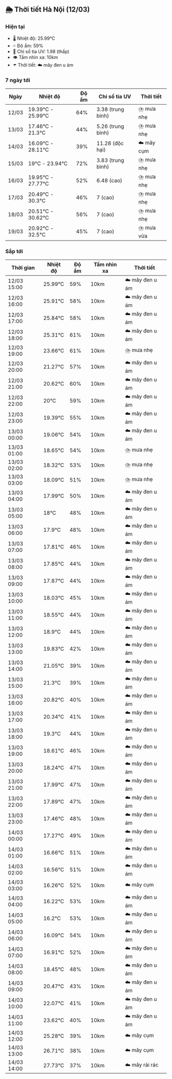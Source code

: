 ## 🌦️ Thời tiết Hà Nội (12/03)

### Hiện tại

- 🌡️ Nhiệt độ: 25.99℃
- 💦 Độ ẩm: 59%
- 🌟 Chỉ số tia UV: 1.98 (thấp)
- 👁️ Tầm nhìn xa: 10km
- ☂️ Thời tiết: ☁️ mây đen u ám

### 7 ngày tới

| Ngày | Nhiệt độ | Độ ẩm | Chỉ số tia UV | Thời tiết |
| --- | --- | --- | --- | --- |
| 12/03 | 19.39℃ - 25.99℃ | 64% | 3.38 (trung bình) | ⛈️ mưa nhẹ |
| 13/03 | 17.46℃ - 21.3℃ | 44% | 5.26 (trung bình) | ⛈️ mưa nhẹ |
| 14/03 | 16.09℃ - 28.11℃ | 39% | 11.28 (độc hại) | ☁️ mây cụm |
| 15/03 | 19℃ - 23.94℃ | 72% | 3.83 (trung bình) | ⛈️ mưa nhẹ |
| 16/03 | 19.95℃ - 27.77℃ | 52% | 6.48 (cao) | ⛈️ mưa nhẹ |
| 17/03 | 20.49℃ - 30.3℃ | 46% | 7 (cao) | ⛈️ mưa nhẹ |
| 18/03 | 20.51℃ - 30.62℃ | 56% | 7 (cao) | ⛈️ mưa nhẹ |
| 19/03 | 20.92℃ - 32.5℃ | 45% | 7 (cao) | ⛈️ mưa vừa |

### Sắp tới

| Thời gian | Nhiệt độ | Độ ẩm | Tầm nhìn xa | Thời tiết |
| --- | --- | --- | --- | --- |
| 12/03 15:00 | 25.99℃ | 59% | 10km | ☁️ mây đen u ám |
| 12/03 16:00 | 25.91℃ | 58% | 10km | ☁️ mây đen u ám |
| 12/03 17:00 | 25.84℃ | 58% | 10km | ☁️ mây đen u ám |
| 12/03 18:00 | 25.31℃ | 61% | 10km | ☁️ mây đen u ám |
| 12/03 19:00 | 23.66℃ | 61% | 10km | ⛈️ mưa nhẹ |
| 12/03 20:00 | 21.27℃ | 57% | 10km | ☁️ mây đen u ám |
| 12/03 21:00 | 20.62℃ | 60% | 10km | ☁️ mây đen u ám |
| 12/03 22:00 | 20℃ | 59% | 10km | ☁️ mây đen u ám |
| 12/03 23:00 | 19.39℃ | 55% | 10km | ☁️ mây đen u ám |
| 13/03 00:00 | 19.06℃ | 54% | 10km | ☁️ mây đen u ám |
| 13/03 01:00 | 18.65℃ | 54% | 10km | ⛈️ mưa nhẹ |
| 13/03 02:00 | 18.32℃ | 53% | 10km | ⛈️ mưa nhẹ |
| 13/03 03:00 | 18.09℃ | 51% | 10km | ⛈️ mưa nhẹ |
| 13/03 04:00 | 17.99℃ | 50% | 10km | ☁️ mây đen u ám |
| 13/03 05:00 | 18℃ | 48% | 10km | ☁️ mây đen u ám |
| 13/03 06:00 | 17.9℃ | 48% | 10km | ☁️ mây đen u ám |
| 13/03 07:00 | 17.81℃ | 46% | 10km | ☁️ mây đen u ám |
| 13/03 08:00 | 17.85℃ | 44% | 10km | ☁️ mây đen u ám |
| 13/03 09:00 | 17.87℃ | 44% | 10km | ☁️ mây đen u ám |
| 13/03 10:00 | 18.03℃ | 45% | 10km | ☁️ mây đen u ám |
| 13/03 11:00 | 18.55℃ | 44% | 10km | ☁️ mây đen u ám |
| 13/03 12:00 | 18.9℃ | 44% | 10km | ☁️ mây đen u ám |
| 13/03 13:00 | 19.83℃ | 42% | 10km | ☁️ mây đen u ám |
| 13/03 14:00 | 21.05℃ | 39% | 10km | ☁️ mây đen u ám |
| 13/03 15:00 | 21.3℃ | 39% | 10km | ☁️ mây đen u ám |
| 13/03 16:00 | 20.82℃ | 40% | 10km | ☁️ mây đen u ám |
| 13/03 17:00 | 20.34℃ | 41% | 10km | ☁️ mây đen u ám |
| 13/03 18:00 | 19.3℃ | 44% | 10km | ☁️ mây đen u ám |
| 13/03 19:00 | 18.61℃ | 46% | 10km | ☁️ mây đen u ám |
| 13/03 20:00 | 18.24℃ | 47% | 10km | ☁️ mây đen u ám |
| 13/03 21:00 | 17.99℃ | 47% | 10km | ☁️ mây đen u ám |
| 13/03 22:00 | 17.89℃ | 47% | 10km | ☁️ mây đen u ám |
| 13/03 23:00 | 17.46℃ | 48% | 10km | ☁️ mây đen u ám |
| 14/03 00:00 | 17.27℃ | 49% | 10km | ☁️ mây đen u ám |
| 14/03 01:00 | 16.66℃ | 51% | 10km | ☁️ mây đen u ám |
| 14/03 02:00 | 16.56℃ | 51% | 10km | ☁️ mây đen u ám |
| 14/03 03:00 | 16.26℃ | 52% | 10km | ☁️ mây cụm |
| 14/03 04:00 | 16.22℃ | 53% | 10km | ☁️ mây đen u ám |
| 14/03 05:00 | 16.2℃ | 53% | 10km | ☁️ mây đen u ám |
| 14/03 06:00 | 16.09℃ | 54% | 10km | ☁️ mây đen u ám |
| 14/03 07:00 | 16.91℃ | 52% | 10km | ☁️ mây đen u ám |
| 14/03 08:00 | 18.45℃ | 48% | 10km | ☁️ mây đen u ám |
| 14/03 09:00 | 20.47℃ | 43% | 10km | ☁️ mây đen u ám |
| 14/03 10:00 | 22.07℃ | 41% | 10km | ☁️ mây đen u ám |
| 14/03 11:00 | 23.62℃ | 40% | 10km | ☁️ mây đen u ám |
| 14/03 12:00 | 25.28℃ | 39% | 10km | ☁️ mây cụm |
| 14/03 13:00 | 26.71℃ | 38% | 10km | ☁️ mây cụm |
| 14/03 14:00 | 27.73℃ | 37% | 10km | ☁️ mây rải rác |
